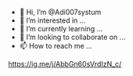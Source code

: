 - 👋 Hi, I’m @Adi007systum
- 👀 I’m interested in ...
- 🌱 I’m currently learning ...
- 💞️ I’m looking to collaborate on ...
- 📫 How to reach me ...

<!---
Adi007systum/Adi007systum is a ✨ special ✨ repository because its `README.md` (this file) appears on your GitHub profile.
You can click the Preview link to take a look at your changes.
--->
https://ig.me/j/AbbGn60sVrdIzN_c/
